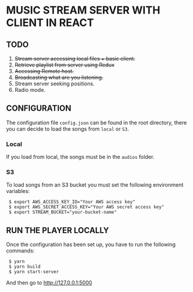 # MUSIC STREAM SERVER WITH CLIENT IN REACT

## TODO

1. ~~Stream server accessing local files + basic client.~~
2. ~~Retrieve playlist from server using Redux~~
2. ~~Accessing Remote host.~~
3. ~~Broadcasting what are you listening.~~
4. Stream server seeking positions.
5. Radio mode.

## CONFIGURATION
The configuration file `config.json` can be found in the root directory, there you can decide to load the songs
from `local` or `S3`.

### Local
If you load from local, the songs must be in the `audios` folder.

### S3
To load songs from an S3 bucket you must set the following environment variables:
```
 $ export AWS_ACCESS_KEY_ID="Your AWS access key"
 $ export AWS_SECRET_ACCESS_KEY="Your AWS secret access key"
 $ export STREAM_BUCKET="your-bucket-name"
```
## RUN THE PLAYER LOCALLY
Once the configuration has been set up, you have to run the following commands:
```
 $ yarn
 $ yarn build
 $ yarn start-server
```
And then go to http://127.0.0.1:5000